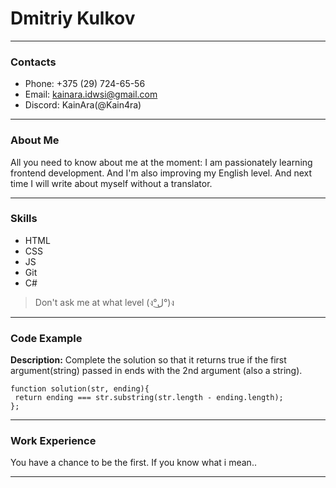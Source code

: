 # Dmitriy Kulkov

---

### Contacts

* Phone: +375 (29) 724-65-56
* Email: kainara.idwsi@gmail.com
* Discord: KainAra(@Kain4ra)

---

### About Me

All you need to know about me at the moment: I am passionately learning frontend development. And I'm also improving my English level. And next time I will write about myself without a translator.

---

### Skills

* HTML
* CSS
* JS
* Git
* C#
> Don't ask me at what level (ง°ل͜°)ง

---

### Code Example
**Description:**
Complete the solution so that it returns true if the first argument(string) passed in ends with the 2nd argument (also a string).
```
function solution(str, ending){
 return ending === str.substring(str.length - ending.length);
};
```

---

### Work Experience

You have a chance to be the first. If you know what i mean..

---